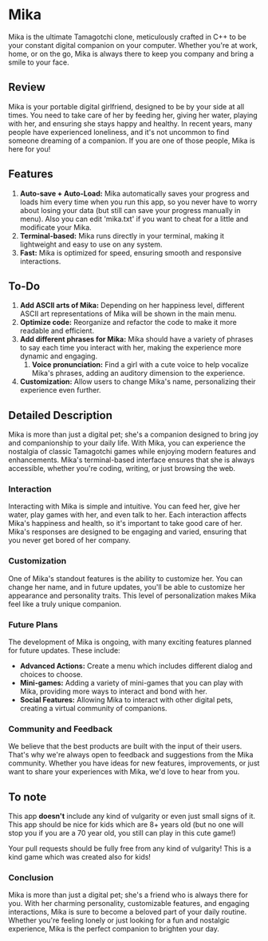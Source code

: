 # Mika

Mika is the ultimate Tamagotchi clone, meticulously crafted in C++ to be your constant digital companion on your computer. Whether you're at work, home, or on the go, Mika is always there to keep you company and bring a smile to your face.

## Review

Mika is your portable digital girlfriend, designed to be by your side at all times. You need to take care of her by feeding her, giving her water, playing with her, and ensuring she stays happy and healthy. In recent years, many people have experienced loneliness, and it's not uncommon to find someone dreaming of a companion. If you are one of those people, Mika is here for you!

## Features

1. **Auto-save  + Auto-Load:** Mika automatically saves your progress and loads him every time when you run this app, so you never have to worry about losing your data (but still can save your progress manually in menu). Also you can edit 'mika.txt' if you want to cheat for a little and modificate your Mika.
2. **Terminal-based:** Mika runs directly in your terminal, making it lightweight and easy to use on any system.
3. **Fast:** Mika is optimized for speed, ensuring smooth and responsive interactions.

## To-Do

1. **Add ASCII arts of Mika:** Depending on her happiness level, different ASCII art representations of Mika will be shown in the main menu.
2. **Optimize code:** Reorganize and refactor the code to make it more readable and efficient.
3. **Add different phrases for Mika:** Mika should have a variety of phrases to say each time you interact with her, making the experience more dynamic and engaging.
   1. **Voice pronunciation:** Find a girl with a cute voice to help vocalize Mika's phrases, adding an auditory dimension to the experience.
4. **Customization:** Allow users to change Mika's name, personalizing their experience even further.

## Detailed Description

Mika is more than just a digital pet; she's a companion designed to bring joy and companionship to your daily life. With Mika, you can experience the nostalgia of classic Tamagotchi games while enjoying modern features and enhancements. Mika's terminal-based interface ensures that she is always accessible, whether you're coding, writing, or just browsing the web.

### Interaction

Interacting with Mika is simple and intuitive. You can feed her, give her water, play games with her, and even talk to her. Each interaction affects Mika's happiness and health, so it's important to take good care of her. Mika's responses are designed to be engaging and varied, ensuring that you never get bored of her company.

### Customization

One of Mika's standout features is the ability to customize her. You can change her name, and in future updates, you'll be able to customize her appearance and personality traits. This level of personalization makes Mika feel like a truly unique companion.

### Future Plans

The development of Mika is ongoing, with many exciting features planned for future updates. These include:

- **Advanced Actions:** Create a menu which includes different dialog and choices to choose.
- **Mini-games:** Adding a variety of mini-games that you can play with Mika, providing more ways to interact and bond with her.
- **Social Features:** Allowing Mika to interact with other digital pets, creating a virtual community of companions.

### Community and Feedback

We believe that the best products are built with the input of their users. That's why we're always open to feedback and suggestions from the Mika community. Whether you have ideas for new features, improvements, or just want to share your experiences with Mika, we'd love to hear from you.

## To note

This app **doesn't** include any kind of vulgarity or even just small signs of it. This app should be nice for kids which are 8+ years old (but no one will stop you if you are a 70 year old, you still can play in this cute game!)

Your pull requests should be fully free from any kind of vulgarity! This is a kind game which was created also for kids!

### Conclusion

Mika is more than just a digital pet; she's a friend who is always there for you. With her charming personality, customizable features, and engaging interactions, Mika is sure to become a beloved part of your daily routine. Whether you're feeling lonely or just looking for a fun and nostalgic experience, Mika is the perfect companion to brighten your day.

